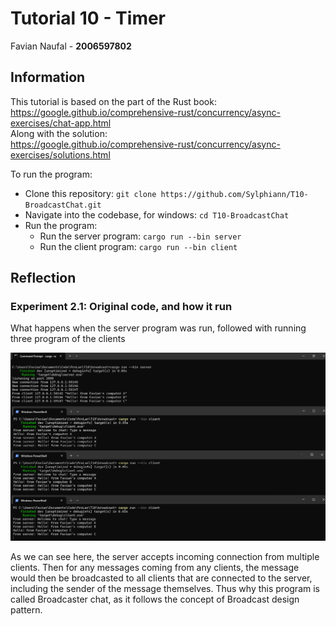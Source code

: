 # Tutorial 10 - Timer

Favian Naufal - **2006597802**


## Information
This tutorial is based on the part of the Rust book: <br>
https://google.github.io/comprehensive-rust/concurrency/async-exercises/chat-app.html<br>
Along with the solution: <br>
https://google.github.io/comprehensive-rust/concurrency/async-exercises/solutions.html

To run the program:
- Clone this repository: `git clone https://github.com/Sylphiann/T10-BroadcastChat.git`
- Navigate into the codebase, for windows: `cd T10-BroadcastChat`
- Run the program: 
    - Run the server program: `cargo run --bin server`
    - Run the client program: `cargo run --bin client`

## Reflection

### **Experiment 2.1: Original code, and how it run**

What happens when the server program was run, followed with running three program of the clients

![image](img/image1.png)

As we can see here, the server accepts incoming connection from multiple clients. Then for any messages coming from any clients, the message would then be broadcasted to all clients that are connected to the server, including the sender of the message themselves. Thus why this program is called Broadcaster chat, as it follows the concept of Broadcast design pattern.